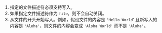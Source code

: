 1. 指定的文件描述符必须支持写入。
2. 如果指定文件描述符作为 `file`，则不会自动关闭。
3. 从文件的开头开始写入。例如，假设文件的内容是 `'Hello World`' 且新写入的内容是 `'Aloha'`，则文件的内容会变成 `'Aloha World'` 而不是 `'Aloha'`。

